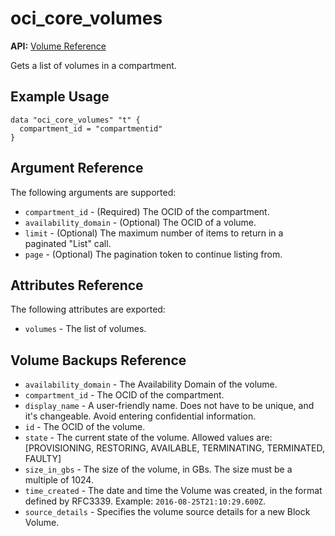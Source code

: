 # oci\_core\_volumes

**API:** [Volume Reference][337fdb07]

  [337fdb07]: https://docs.us-phoenix-1.oraclecloud.com/api/#/en/iaas/20160918/Volume/ "VolumeReference"

Gets a list of volumes in a compartment.

## Example Usage

```
data "oci_core_volumes" "t" {
  compartment_id = "compartmentid"
}
```

## Argument Reference

The following arguments are supported:

* `compartment_id` - (Required) The OCID of the compartment.
* `availability_domain` - (Optional) The OCID of a volume.
* `limit` - (Optional) The maximum number of items to return in a paginated "List" call.
* `page` - (Optional) The pagination token to continue listing from.


## Attributes Reference

The following attributes are exported:

* `volumes` - The list of volumes.

## Volume Backups Reference
* `availability_domain` - The Availability Domain of the volume.
* `compartment_id` - The OCID of the compartment.
* `display_name` - A user-friendly name. Does not have to be unique, and it's changeable. Avoid entering confidential information.
* `id` - The OCID of the volume.
* `state` - The current state of the volume. Allowed values are: [PROVISIONING, RESTORING, AVAILABLE, TERMINATING, TERMINATED, FAULTY]
* `size_in_gbs` - The size of the volume, in GBs. The size must be a multiple of 1024.
* `time_created` - The date and time the Volume was created, in the format defined by RFC3339.  Example: `2016-08-25T21:10:29.600Z`.
* `source_details` - Specifies the volume source details for a new Block Volume.
